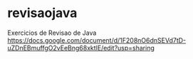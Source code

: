 # revisaojava
Exercicios de Revisao de Java
https://docs.google.com/document/d/1F208nO6dnSEVd7tD-uZDnEBmuffgO2vEeBng68xktlE/edit?usp=sharing 
